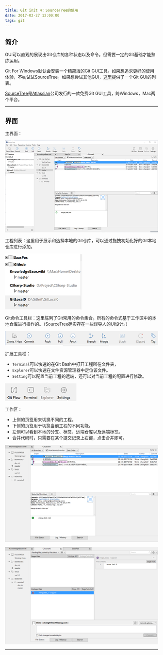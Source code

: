 ```yaml
---
title: Git init 4：SourceTree的使用
date: 2017-02-27 12:00:00
tags: git
---
```


## 简介

GUI可以直观的展现出Git仓库的各种状态以及命令。但需要一定的Git基础才能熟练运用。

Git For Windows默认会安装一个精简版的Git GUI工具。如果想追求更好的使用体验，不妨试试SourceTree。如果想尝试其他GUI，[这里](https://git-scm.com/downloads/guis)提供了一个Git GUI的列表。

[SourceTree](https://www.sourcetreeapp.com/)是[Atlassian](https://www.atlassian.com/)公司发行的一款免费Git GUI工具，跨Windows，Mac两个平台。

------

## 界面

主界面：

![主界面](git-init-4/home.png)

工程列表：这里用于展示和选择本地的Git仓库，可以通过拖拽初始化好的Git本地仓库进行添加。

![工程目录](git-init-4/project_menu.png)

Git命令工具栏：这里陈列了Git常用的命令集合。所有的命令式基于工作区中的本地仓库进行操作的。（SourceTree确实存在一些误导人的UI设计。）

![Git命令工具栏](git-init-4/command.png)

扩展工具栏：
* `Terminal`可以快速的在Git Bash中打开工程所在文件夹，
* `Explorer`可以快速在文件资源管理器中定位该文件。
* `Setting`可以配置当前工程的远端，还可以对当前工程的配置进行修改。

![扩展工具栏](git-init-4/extend.png)

工作区：
* 上侧的页签用来切换不同的工程。
* 下侧的页签用于切换当前工程的不同功能。
* 左侧可以看到本地的分支、标签、远端仓库以及远端标签。
* 合并代码时，只需要在某个提交记录上右键，点击合并即可。

![日志界面](git-init-4/status_history.png)

![提交界面](git-init-4/status_commit.png)

------

